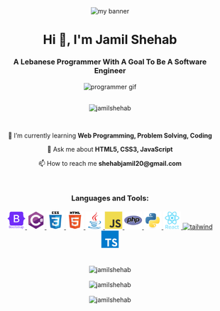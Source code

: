 <div align="center">
  <img width="200" height="200" src="https://user-images.blahblah/75753187/123358567-aac7b900-d539-11eb-8275-0b380264bb4c.png" alt="my banner"/>
</div>

<h1 align="center">Hi 👋, I'm Jamil Shehab</h1>
<h3 align="center">A Lebanese Programmer With A Goal To Be A Software Engineer</h3>

<div align="center">
  <img align="center" width="400" src="https://cdn.dribbble.com/users/1162077/screenshots/3848914/programmer.gif" alt="programmer gif" />
</div>

<br />

<p align="center">
  <img src="https://komarev.com/ghpvc/?username=jamilshehab&label=Profile%20views&color=0e75b6&style=flat" alt="jamilshehab" />
</p>

<br />

<div align="center">
  <p>🌱 I’m currently learning <strong>Web Programming, Problem Solving, Coding</strong></p>
  <p>💬 Ask me about <strong>HTML5, CSS3, JavaScript</strong></p>
  <p>📫 How to reach me <strong>shehabjamil20@gmail.com</strong></p>
</div>

<br />

<h3 align="center">Languages and Tools:</h3>
<p align="center" style="margin: 20px 0;">
  <a href="https://getbootstrap.com" target="_blank" rel="noreferrer"> 
    <img src="https://raw.githubusercontent.com/devicons/devicon/master/icons/bootstrap/bootstrap-plain-wordmark.svg" alt="bootstrap" width="40" height="40"/> 
  </a> 
  <a href="https://www.w3schools.com/cs/" target="_blank" rel="noreferrer"> 
    <img src="https://raw.githubusercontent.com/devicons/devicon/master/icons/csharp/csharp-original.svg" alt="csharp" width="40" height="40"/> 
  </a> 
  <a href="https://www.w3schools.com/css/" target="_blank" rel="noreferrer"> 
    <img src="https://raw.githubusercontent.com/devicons/devicon/master/icons/css3/css3-original-wordmark.svg" alt="css3" width="40" height="40"/> 
  </a> 
  <a href="https://www.w3.org/html/" target="_blank" rel="noreferrer"> 
    <img src="https://raw.githubusercontent.com/devicons/devicon/master/icons/html5/html5-original-wordmark.svg" alt="html5" width="40" height="40"/> 
  </a> 
  <a href="https://www.java.com" target="_blank" rel="noreferrer"> 
    <img src="https://raw.githubusercontent.com/devicons/devicon/master/icons/java/java-original.svg" alt="java" width="40" height="40"/> 
  </a> 
  <a href="https://developer.mozilla.org/en-US/docs/Web/JavaScript" target="_blank" rel="noreferrer"> 
    <img src="https://raw.githubusercontent.com/devicons/devicon/master/icons/javascript/javascript-original.svg" alt="javascript" width="40" height="40"/> 
  </a> 
  <a href="https://www.php.net" target="_blank" rel="noreferrer"> 
    <img src="https://raw.githubusercontent.com/devicons/devicon/master/icons/php/php-original.svg" alt="php" width="40" height="40"/> 
  </a> 
  <a href="https://www.python.org" target="_blank" rel="noreferrer"> 
    <img src="https://raw.githubusercontent.com/devicons/devicon/master/icons/python/python-original.svg" alt="python" width="40" height="40"/> 
  </a> 
  <a href="https://reactjs.org/" target="_blank" rel="noreferrer"> 
    <img src="https://raw.githubusercontent.com/devicons/devicon/master/icons/react/react-original-wordmark.svg" alt="react" width="40" height="40"/> 
  </a> 
  <a href="https://tailwindcss.com/" target="_blank" rel="noreferrer"> 
    <img src="https://www.vectorlogo.zone/logos/tailwindcss/tailwindcss-icon.svg" alt="tailwind" width="40" height="40"/> 
  </a> 
  <a href="https://www.typescriptlang.org/" target="_blank" rel="noreferrer"> 
    <img src="https://raw.githubusercontent.com/devicons/devicon/master/icons/typescript/typescript-original.svg" alt="typescript" width="40" height="40"/> 
  </a> 
</p>

<br />

<div align="center">
  <img src="https://github-readme-stats.vercel.app/api/top-langs?username=jamilshehab&show_icons=true&locale=en&layout=compact" alt="jamilshehab" />
</div>

<br />

<div align="center">
  <img src="https://github-readme-stats.vercel.app/api?username=jamilshehab&show_icons=true&locale=en" alt="jamilshehab" />
</div>

<br />

<div align="center">
  <img src="https://github-readme-streak-stats.herokuapp.com/?user=jamilshehab&" alt="jamilshehab" />
</div>

<br />
